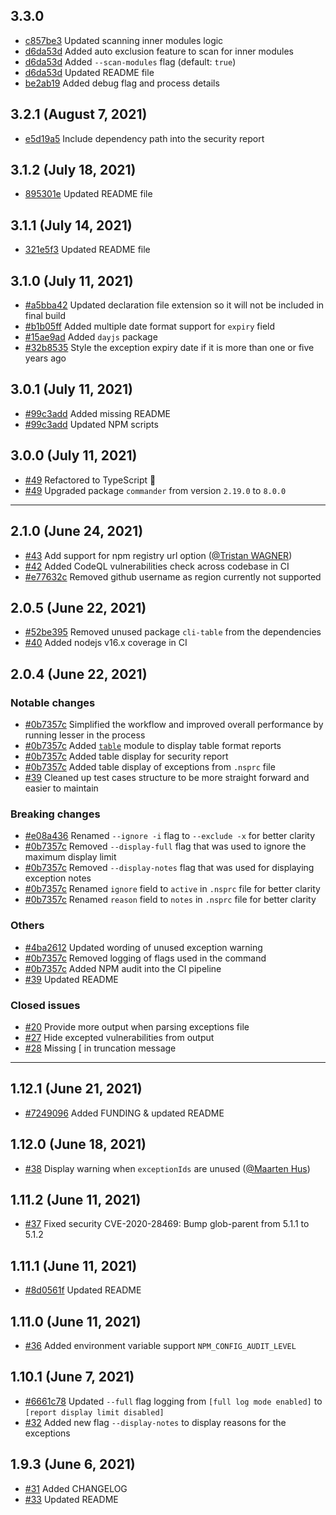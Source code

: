 ## 3.3.0

- [c857be3](https://github.com/jeemok/better-npm-audit/commit/c857be37b6f2b59531014d7a1f0fa9a8b38b0791) Updated scanning inner modules logic
- [d6da53d](https://github.com/jeemok/better-npm-audit/commit/d6da53d7825eecd0e45ffaca7d8073c7703fae0e) Added auto exclusion feature to scan for inner modules
- [d6da53d](https://github.com/jeemok/better-npm-audit/commit/d6da53d7825eecd0e45ffaca7d8073c7703fae0e) Added `--scan-modules` flag (default: `true`)
- [d6da53d](https://github.com/jeemok/better-npm-audit/commit/d6da53d7825eecd0e45ffaca7d8073c7703fae0e) Updated README file
- [be2ab19](https://github.com/jeemok/better-npm-audit/commit/be2ab19b902c64d463583dc31e26a4dcea62e373) Added debug flag and process details
## 3.2.1 (August 7, 2021)

- [e5d19a5](https://github.com/jeemok/better-npm-audit/commit/e5d19a545cb22021d5676dd8b58856c80fa42308) Include dependency path into the security report

## 3.1.2 (July 18, 2021)

- [895301e](https://github.com/jeemok/better-npm-audit/commit/895301e058172fc8eb001769e3781b5ce710af26) Updated README file

## 3.1.1 (July 14, 2021)

- [321e5f3](https://github.com/jeemok/better-npm-audit/commit/321e5f3981d57b68d14620207ba5e7fa5a75cb8c) Updated README file

## 3.1.0 (July 11, 2021)

- [#a5bba42](https://github.com/jeemok/better-npm-audit/commit/a5bba42bdbfa81d98499717f716707ed638e69c4) Updated declaration file extension so it will not be included in final build
- [#b1b05ff](https://github.com/jeemok/better-npm-audit/commit/b1b05ff2c531c21b5be34bcdfce0478dc324c57f) Added multiple date format support for `expiry` field
- [#15ae9ad](https://github.com/jeemok/better-npm-audit/commit/15ae9ad9307fd0d19b76741f74095c0614b164f7) Added `dayjs` package
- [#32b8535](https://github.com/jeemok/better-npm-audit/commit/32b853576468b0c7f7c0735f8345fad2218498a4) Style the exception expiry date if it is more than one or five years ago

## 3.0.1 (July 11, 2021)

- [#99c3add](https://github.com/jeemok/better-npm-audit/commit/99c3add40a7aeaada805010afbd5b2156a300915) Added missing README
- [#99c3add](https://github.com/jeemok/better-npm-audit/commit/99c3add40a7aeaada805010afbd5b2156a300915) Updated NPM scripts

## 3.0.0 (July 11, 2021)

- [#49](https://github.com/jeemok/better-npm-audit/pull/49) Refactored to TypeScript 🎉
- [#49](https://github.com/jeemok/better-npm-audit/pull/49) Upgraded package `commander` from version `2.19.0` to `8.0.0`

---

## 2.1.0 (June 24, 2021)

- [#43](https://github.com/jeemok/better-npm-audit/pull/43) Add support for npm registry url option ([@Tristan WAGNER](https://github.com/tristanwagner))
- [#42](https://github.com/jeemok/better-npm-audit/pull/42) Added CodeQL vulnerabilities check across codebase in CI
- [#e77632c](https://github.com/jeemok/better-npm-audit/commit/e77632c6434f1ed78031f00bfb3d638800859466) Removed github username as region currently not supported

## 2.0.5 (June 22, 2021)

- [#52be395](https://github.com/jeemok/better-npm-audit/commit/52be39506ab134592190dc4a9e740e5cf8a28c73) Removed unused package `cli-table` from the dependencies
- [#40](https://github.com/jeemok/better-npm-audit/pull/40) Added nodejs v16.x coverage in CI

## 2.0.4 (June 22, 2021)

### Notable changes

- [#0b7357c](https://github.com/jeemok/better-npm-audit/commits/0b7357cbdb604872ef3cd774d98f73874fb5b98f) Simplified the workflow and improved overall performance by running lesser in the process
- [#0b7357c](https://github.com/jeemok/better-npm-audit/commits/0b7357cbdb604872ef3cd774d98f73874fb5b98f) Added [`table`](https://www.npmjs.com/package/table) module to display table format reports
- [#0b7357c](https://github.com/jeemok/better-npm-audit/commits/0b7357cbdb604872ef3cd774d98f73874fb5b98f) Added table display for security report
- [#0b7357c](https://github.com/jeemok/better-npm-audit/commits/0b7357cbdb604872ef3cd774d98f73874fb5b98f) Added table display of exceptions from `.nsprc` file
- [#39](https://github.com/jeemok/better-npm-audit/pull/39) Cleaned up test cases structure to be more straight forward and easier to maintain

### Breaking changes

- [#e08a436](https://github.com/jeemok/better-npm-audit/commit/e08a4365a87473087408486b8a0f38958a5c4cf1) Renamed `--ignore -i` flag to `--exclude -x` for better clarity
- [#0b7357c](https://github.com/jeemok/better-npm-audit/commit/0b7357cbdb604872ef3cd774d98f73874fb5b98f) Removed `--display-full` flag that was used to ignore the maximum display limit
- [#0b7357c](https://github.com/jeemok/better-npm-audit/commit/0b7357cbdb604872ef3cd774d98f73874fb5b98f) Removed `--display-notes` flag that was used for displaying exception notes
- [#0b7357c](https://github.com/jeemok/better-npm-audit/commit/0b7357cbdb604872ef3cd774d98f73874fb5b98f) Renamed `ignore` field to `active` in `.nsprc` file for better clarity
- [#0b7357c](https://github.com/jeemok/better-npm-audit/commit/0b7357cbdb604872ef3cd774d98f73874fb5b98f) Renamed `reason` field to `notes` in `.nsprc` file for better clarity

### Others

- [#4ba2612](https://github.com/jeemok/better-npm-audit/commit/4ba2612567fb19e97d5df40ef6a4b1b5b4a4896f) Updated wording of unused exception warning
- [#0b7357c](https://github.com/jeemok/better-npm-audit/commit/0b7357cbdb604872ef3cd774d98f73874fb5b98f) Removed logging of flags used in the command
- [#0b7357c](https://github.com/jeemok/better-npm-audit/commit/0b7357cbdb604872ef3cd774d98f73874fb5b98f) Added NPM audit into the CI pipeline
- [#39](https://github.com/jeemok/better-npm-audit/pull/39) Updated README

### Closed issues

- [#20](https://github.com/jeemok/better-npm-audit/issues/20) Provide more output when parsing exceptions file
- [#27](https://github.com/jeemok/better-npm-audit/issues/27) Hide excepted vulnerabilities from output
- [#28](https://github.com/jeemok/better-npm-audit/issues/28) Missing [ in truncation message

---

## 1.12.1 (June 21, 2021)

- [#7249096](https://github.com/jeemok/better-npm-audit/commit/724909634fa35e704d6819888fe9ec545deb4ef2) Added FUNDING & updated README

## 1.12.0 (June 18, 2021)

- [#38](https://github.com/jeemok/better-npm-audit/pull/38) Display warning when `exceptionIds` are unused ([@Maarten Hus](https://github.com/MrHus))

## 1.11.2 (June 11, 2021)

- [#37](https://github.com/jeemok/better-npm-audit/pull/37) Fixed security CVE-2020-28469: Bump glob-parent from 5.1.1 to 5.1.2

## 1.11.1 (June 11, 2021)

- [#8d0561f](https://github.com/jeemok/better-npm-audit/commit/8d0561ffa087a4be667e2f08dbfac1b337d2f04c) Updated README

## 1.11.0 (June 11, 2021)

- [#36](https://github.com/jeemok/better-npm-audit/pull/36) Added environment variable support `NPM_CONFIG_AUDIT_LEVEL`

## 1.10.1 (June 7, 2021)

- [#6661c78](https://github.com/jeemok/better-npm-audit/commit/6661c7885dc0df76043db087ec69349689ac610a) Updated `--full` flag logging from `[full log mode enabled]` to `[report display limit disabled]`
- [#32](https://github.com/jeemok/better-npm-audit/issues/32) Added new flag `--display-notes` to display reasons for the exceptions

## 1.9.3 (June 6, 2021)

- [#31](https://github.com/jeemok/better-npm-audit/issues/31) Added CHANGELOG
- [#33](https://github.com/jeemok/better-npm-audit/pull/33) Updated README
